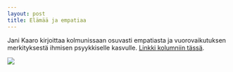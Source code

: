 ```yaml
---
layout: post
title: Elämää ja empatiaa
---
```


Jani Kaaro kirjoittaa kolmunissaan osuvasti empatiasta ja vuorovaikutuksen merkityksestä ihmisen psyykkiselle kasvulle. [Linkki kolumniin tässä](http://www.hs.fi/tiede/Vauva+riisuu+pertti+perusn%C3%A4rk%C3%A4styj%C3%A4n+aseista/a1305658001658?jako=27d38b41adf0b8ca15a9e311c734676e&ref=fb-share).

![](http://www.stanislawconsulting.com/Wordpress/wp-content/uploads/2013/08/Empathy.jpg)
